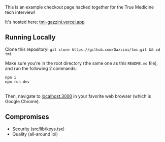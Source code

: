 This is an example checkout page hacked together for the True Medicine tech interview!

It's hosted here:
[tmi-gazzini.vercel.app](https://tmi-gazzini.vercel.app/)

## Running Locally

Clone this repository!
`git clone https://github.com/Gazzini/tmi.git && cd tmi`

Make sure you're in the root directory (the same one as this `README.md` file), and run the following 2 commands:

```
npm i
npm run dev
```
\
Then, navigate to [localhost:3000](http://localhost:3000) in your favorite web browser (which is Google Chrome).


## Compromises
* Security (src/lib/keys.tsx)
* Quality (all-around lol)
